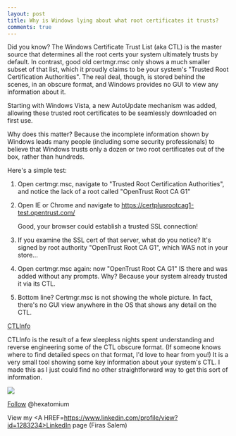 ```yaml
---
layout: post
title: Why is Windows lying about what root certificates it trusts?
comments: true
---
```


Did you know? The Windows Certificate Trust List (aka CTL) is the master source that determines all the root certs your system ultimately trusts by default. In contrast, good old certmgr.msc only shows a much smaller subset of that list, which it proudly claims to be your system's "Trusted Root Certification Authorities". The real deal, though, is stored behind the scenes, in an obscure format, and Windows provides no GUI to view any information about it.

Starting with Windows Vista, a new AutoUpdate mechanism was added, allowing these trusted root certificates to be seamlessly downloaded on first use. 

Why does this matter? Because the incomplete information shown by Windows leads many people (including some security professionals) to believe that Windows trusts only a dozen or two root certificates out of the box, rather than hundreds. 

Here's a simple test:

 1. Open certmgr.msc, navigate to "Trusted Root Certification Authorities",  
    and notice the lack of a root called "OpenTrust Root CA G1" 
     
 2. Open IE or Chrome and navigate to https://certplusrootcag1-test.opentrust.com/ 

    Good, your browser could establish a trusted SSL connection!

 3. If you examine the SSL cert of that server, what do you notice?
    It's signed by root authority "OpenTrust Root CA G1", which WAS not in your store... 

 4. Open certmgr.msc again: now "OpenTrust Root CA G1" IS there and was added without any prompts. 
    Why? Because your system already trusted it via its CTL. 

 5. Bottom line? Certmgr.msc is not showing the whole picture. 
    In fact, there's no GUI view anywhere in the OS that shows any detail on the CTL. 
  

<A href=http://trax.x10.mx/apps.html>CTLInfo</A>

CTLInfo is the result of a few sleepless nights spent understanding and reverse engineering 
some of the CTL obscure format. (If someone knows where to find detailed specs on that format, 
I'd love to hear from you!) It is a very small tool showing some key information about your 
system's CTL. I made this as I just could find no other straightforward way to get this sort of information.

<img style="max-width: auto;" src=http://i.imgur.com/Ur2mBOT.png>

<!-- <a href="http://twitter.com/share" class="twitter-share-button" 
data-url="http://hexatomium.github.io/2015/06/26/ms-very-quietly-adds-18-new-trusted-root-certs/" data-text="MS quietly pushes 17 root certificates"  data-count="horizontal">Tweet</a>
<script type="text/javascript" src="http://platform.twitter.com/widgets.js"></script>  -->

<A href=https://twitter.com/hexatomium>Follow</A> @hexatomium

View my <A HREF=https://www.linkedin.com/profile/view?id=1283234>LinkedIn</A> page (Firas Salem)
